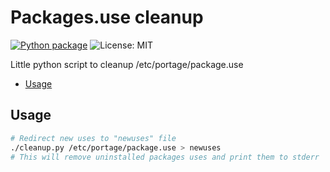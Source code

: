 # Packages.use cleanup

[![Python package](https://img.shields.io/github/workflow/status/Woomymy/PackagesDotUseCleanup/Python?style=for-the-badge)](https://github.com/Woomymy/PackagesDotUseCleanup/actions/workflows/pylint.yml)
![License: MIT](https://img.shields.io/badge/License-MIT-red?style=for-the-badge)

Little python script to cleanup /etc/portage/package.use

- [Usage](#usage)

## Usage

```bash
# Redirect new uses to "newuses" file
./cleanup.py /etc/portage/package.use > newuses
# This will remove uninstalled packages uses and print them to stderr
```

